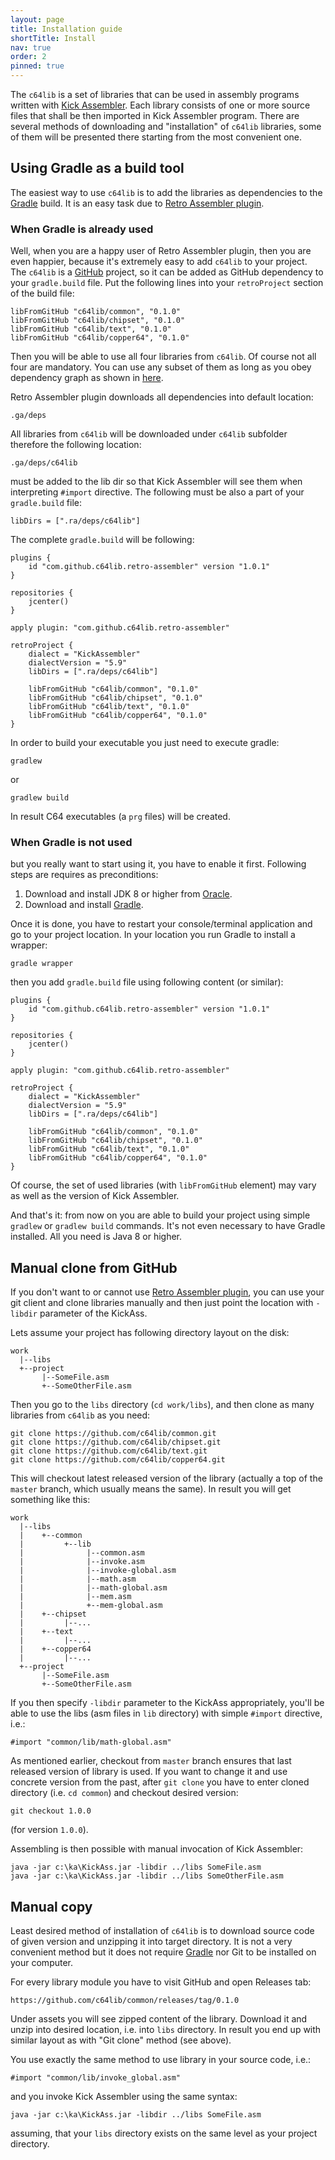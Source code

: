 ```yaml
---
layout: page
title: Installation guide
shortTitle: Install
nav: true
order: 2
pinned: true
---
```

The `c64lib` is a set of libraries that can be used in assembly programs
written with [Kick Assembler][kickass]. Each library consists of one or 
more source files that shall be then imported in Kick Assembler program.
There are several methods of downloading and "installation" of `c64lib` 
libraries, some of them will be presented there starting from the most 
convenient one.

## Using Gradle as a build tool
The easiest way to use `c64lib` is to add the libraries as dependencies
to the [Gradle][gradle] build. It is an easy task due to 
[Retro Assembler plugin][ra].

### When Gradle is already used
Well, when you are a happy user of Retro Assembler plugin, then you are
even happier, because it's extremely easy to add `c64lib` to your project.
The `c64lib` is a [GitHub][c64lib] project, so it can be added as GitHub
dependency to your `gradle.build` file. Put the following lines into
your `retroProject` section of the build file:

    libFromGitHub "c64lib/common", "0.1.0"
    libFromGitHub "c64lib/chipset", "0.1.0"
    libFromGitHub "c64lib/text", "0.1.0"
    libFromGitHub "c64lib/copper64", "0.1.0"

Then you will be able to use all four libraries from `c64lib`. Of course
not all four are mandatory. You can use any subset of them as long as you
obey dependency graph as shown in [here][libraries].

Retro Assembler plugin downloads all dependencies into default location:

    .ga/deps
    
All libraries from `c64lib` will be downloaded under `c64lib` subfolder
therefore the following location:

    .ga/deps/c64lib
    
must be added to the lib dir so that Kick Assembler will see them when
interpreting `#import` directive. The following must be also a part of
your `gradle.build` file:

    libDirs = [".ra/deps/c64lib"]
    
The complete `gradle.build` will be following:

    plugins {
        id "com.github.c64lib.retro-assembler" version "1.0.1"
    }
    
    repositories {
        jcenter()
    }
    
    apply plugin: "com.github.c64lib.retro-assembler"
    
    retroProject {
        dialect = "KickAssembler"
        dialectVersion = "5.9"
        libDirs = [".ra/deps/c64lib"]
    
        libFromGitHub "c64lib/common", "0.1.0"
        libFromGitHub "c64lib/chipset", "0.1.0"
        libFromGitHub "c64lib/text", "0.1.0"
        libFromGitHub "c64lib/copper64", "0.1.0"
    }
    
In order to build your executable you just need to execute gradle:

    gradlew
    
or

    gradlew build
    
In result C64 executables (a `prg` files) will be created.
    
### When Gradle is not used
but you really want to start using it, you have to enable it first.
Following steps are requires as preconditions:

1. Download and install JDK 8 or higher from [Oracle][java].
1. Download and install [Gradle][gradle].

Once it is done, you have to restart your console/terminal application
and go to your project location. In your location you run Gradle to install
a wrapper:

    gradle wrapper
    
then you add `gradle.build` file using following content (or similar):

    plugins {
        id "com.github.c64lib.retro-assembler" version "1.0.1"
    }
    
    repositories {
        jcenter()
    }
    
    apply plugin: "com.github.c64lib.retro-assembler"
    
    retroProject {
        dialect = "KickAssembler"
        dialectVersion = "5.9"
        libDirs = [".ra/deps/c64lib"]
    
        libFromGitHub "c64lib/common", "0.1.0"
        libFromGitHub "c64lib/chipset", "0.1.0"
        libFromGitHub "c64lib/text", "0.1.0"
        libFromGitHub "c64lib/copper64", "0.1.0"
    }

Of course, the set of used libraries (with `libFromGitHub` element) may
vary as well as the version of Kick Assembler.

And that's it: from now on you are able to build your project using simple
`gradlew` or `gradlew build` commands. It's not even necessary to have
Gradle installed. All you need is Java 8 or higher.

## Manual clone from GitHub
If you don't want to or cannot use [Retro Assembler plugin][ra], you can
use your git client and clone libraries manually and then just point
the location with `-libdir` parameter of the KickAss.

Lets assume your project has following directory layout on the disk:

    work
      |--libs
      +--project
           |--SomeFile.asm
           +--SomeOtherFile.asm
           
Then you go to the `libs` directory (`cd work/libs`), and then clone
as many libraries from `c64lib` as you need:

    git clone https://github.com/c64lib/common.git
    git clone https://github.com/c64lib/chipset.git
    git clone https://github.com/c64lib/text.git
    git clone https://github.com/c64lib/copper64.git
    
This will checkout latest released version of the library (actually a 
top of the `master` branch, which usually means the same). In result
you will get something like this:

    work
      |--libs
      |    +--common
      |         +--lib
      |              |--common.asm
      |              |--invoke.asm
      |              |--invoke-global.asm
      |              |--math.asm
      |              |--math-global.asm
      |              |--mem.asm
      |              +--mem-global.asm
      |    +--chipset
      |         |--...
      |    +--text
      |         |--...
      |    +--copper64
      |         |--...
      +--project
           |--SomeFile.asm
           +--SomeOtherFile.asm

If you then specify `-libdir` parameter to the KickAss appropriately,
you'll be able to use the libs (asm files in `lib` directory) with
simple `#import` directive, i.e.:

    #import "common/lib/math-global.asm"
    
As mentioned earlier, checkout from `master` branch ensures that last
released version of library is used. If you want to change it and use
concrete version from the past, after `git clone` you have to enter
cloned directory (i.e. `cd common`) and checkout desired version:

    git checkout 1.0.0
    
(for version `1.0.0`).

Assembling is then possible with manual invocation of Kick Assembler:

    java -jar c:\ka\KickAss.jar -libdir ../libs SomeFile.asm
    java -jar c:\ka\KickAss.jar -libdir ../libs SomeOtherFile.asm
    

## Manual copy
Least desired method of installation of `c64lib` is to download source
code of given version and unzipping it into target directory. It is
not a very convenient method but it does not require [Gradle][gradle]
nor Git to be installed on your computer.

For every library module you have to visit GitHub and open Releases
tab:

    https://github.com/c64lib/common/releases/tag/0.1.0
    
Under assets you will see zipped content of the library. Download it
and unzip into desired location, i.e. into `libs` directory. In result
you end up with similar layout as with "Git clone" method (see above).

You use exactly the same method to use library in your source code, i.e.:

    #import "common/lib/invoke_global.asm"
    
and you invoke Kick Assembler using the same syntax:

    java -jar c:\ka\KickAss.jar -libdir ../libs SomeFile.asm

assuming, that your `libs` directory exists on the same level as your
project directory.

[gradle]: https://gradle.org/
[kickass]: http://theweb.dk/KickAssembler/Main.html
[ra]: gradle-plugin
[c64lib]: https://github.com/c64lib
[libraries]: libraries
[java]: https://www.java.com/en/download/
